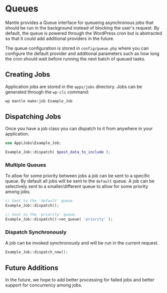 # Queues

Mantle provides a Queue interface for queueing asynchronous jobs that should be
run in the background instead of blocking the user's request. By default, the
queue is powered through the WordPress cron but is abstracted so that it could
add additional providers in the future.

The queue configuration is stored in `config/queue.php` where you can configure
the default provider and additional parameters such as how long the cron should
wait before running the next batch of queued tasks.

## Creating Jobs

Application jobs are stored in the `apps/jobs` directory. Jobs can be generated
through the `wp-cli` command:

```bash
wp mantle make:job Example_Job
```

## Dispatching Jobs

Once you have a job class you can dispatch to it from anywhere in your
application.

```php
use App\Jobs\Example_Job;

Example_Job::dispatch( $post_data_to_include );
```

### Multiple Queues

To allow for some priority between jobs a job can be sent to a specific queue.
By default all jobs will be sent to the `default` queue. A job can be
selectively sent to a smaller/different queue to allow for some priority among
jobs.

```php
// Sent to the 'default' queue.
Example_Job::dispatch();

// Sent to the 'priority' queue.
Example_Job::dispatch()->on_queue( 'priority' );
```

### Dispatch Synchronously

A job can be invoked synchronously and will be run in the current request.

```php
Example_Job::dispatch_now();
```

## Future Additions

In the future, we hope to add better processing for failed jobs and better
support for concurrency among jobs.
